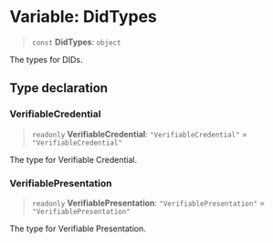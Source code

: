 # Variable: DidTypes

> `const` **DidTypes**: `object`

The types for DIDs.

## Type declaration

### VerifiableCredential

> `readonly` **VerifiableCredential**: `"VerifiableCredential"` = `"VerifiableCredential"`

The type for Verifiable Credential.

### VerifiablePresentation

> `readonly` **VerifiablePresentation**: `"VerifiablePresentation"` = `"VerifiablePresentation"`

The type for Verifiable Presentation.
